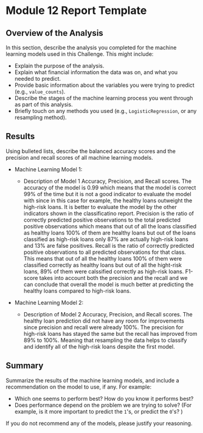 # Module 12 Report Template

## Overview of the Analysis

In this section, describe the analysis you completed for the machine learning models used in this Challenge. This might include:

* Explain the purpose of the analysis.
* Explain what financial information the data was on, and what you needed to predict.
* Provide basic information about the variables you were trying to predict (e.g., `value_counts`).
* Describe the stages of the machine learning process you went through as part of this analysis.
* Briefly touch on any methods you used (e.g., `LogisticRegression`, or any resampling method).

## Results

Using bulleted lists, describe the balanced accuracy scores and the precision and recall scores of all machine learning models.

* Machine Learning Model 1:
  * Description of Model 1 Accuracy, Precision, and Recall scores.
The accuracy of the model is 0.99 which means that the model is correct 99% of the time but it is not a good indicator to evaluate the model with since in this case for example, the healthy loans outweight the high-risk loans. It is better to evaluate the model by the other indicators shown in the classificatino report. Precision is the ratio of correctly predicted positive observations to the total predicted positive observations which means that out of all the loans classified as healthy loans 100% of them are healthy loans but out of the loans classified as high-risk loans only 87% are actually high-risk loans and 13% are false positives. Recall is the ratio of correctly predicted positive observations to all predicted observations for that class. This means that out of all the healthy loans 100% of them were classified correctly as healthy loans but out of all the hight-risk loans, 89% of them were calssified correctly as high-risk loans. F1-score takes into account both the precision and the recall and we can conclude that overall the model is much better at predicting the healthy loans compared to high-risk loans.



* Machine Learning Model 2:
  * Description of Model 2 Accuracy, Precision, and Recall scores.
  The healthy loan prediction did not have any room for improvements since precision and recall were already 100%. The precision for high-risk loans has stayed the same but the recall has improved from 89% to 100%. Meaning that resampling the data helps to classify and identify all of the high-risk loans despite the first model.  

## Summary

Summarize the results of the machine learning models, and include a recommendation on the model to use, if any. For example:
* Which one seems to perform best? How do you know it performs best?
* Does performance depend on the problem we are trying to solve? (For example, is it more important to predict the `1`'s, or predict the `0`'s? )

If you do not recommend any of the models, please justify your reasoning.
